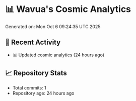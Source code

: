 # 📊 Wavua's Cosmic Analytics
Generated on: Mon Oct  6 09:24:35 UTC 2025

## 🚀 Recent Activity
- 📊 Updated cosmic analytics (24 hours ago)
## 📈 Repository Stats
- Total commits: 1
- Repository age: 24 hours ago
